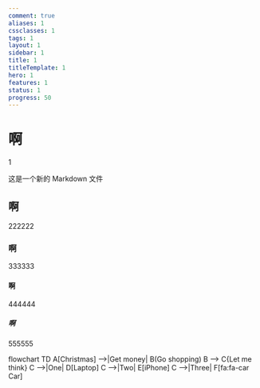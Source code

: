 ```yaml
---
comment: true
aliases: 1
cssclasses: 1
tags: 1
layout: 1
sidebar: 1
title: 1
titleTemplate: 1
hero: 1
features: 1
status: 1
progress: 50
---
```

# 啊
1

这是一个新的 Markdown 文件
## 啊
222222
### 啊
333333
#### 啊
444444
##### 啊
555555

flowchart TD
    A[Christmas] -->|Get money| B(Go shopping)
    B --> C{Let me think}
    C -->|One| D[Laptop]
    C -->|Two| E[iPhone]
    C -->|Three| F[fa:fa-car Car]
  